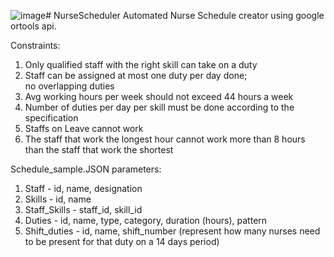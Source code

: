 ![image](https://github.com/resetdash/NurseScheduler/assets/56558215/443c5368-fc11-460e-83fb-975e4d74481b)# NurseScheduler
Automated Nurse Schedule creator using google ortools api.

Constraints:
1. Only qualified staff with the right skill can take on a duty
2. Staff can be assigned at most one duty per day done; no overlapping duties
3. Avg working hours per week should not exceed 44 hours a week
4. Number of duties per day per skill must be done according to the specification
5. Staffs on Leave cannot work
6. The staff that work the longest hour cannot work more than 8 hours than the staff that work the shortest


Schedule_sample.JSON parameters:

1. Staff - id, name, designation
2. Skills - id, name
3. Staff_Skills - staff_id, skill_id
4. Duties - id, name, type, category, duration (hours), pattern
5. Shift_duties - id, name, shift_number (represent how many nurses need to be present for that duty on a 14 days period)


